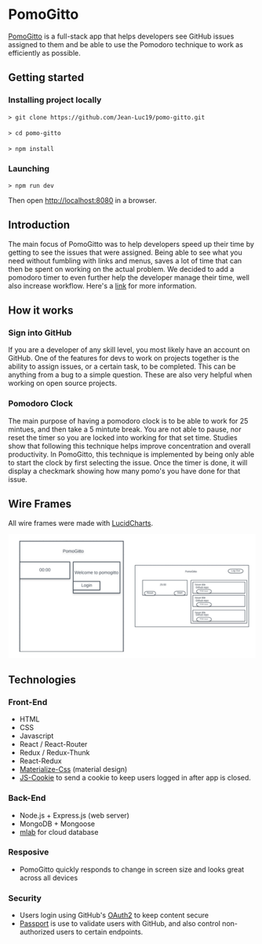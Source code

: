 <h1>PomoGitto</h1>
<p><a href="https://pomo-gitto.herokuapp.com">PomoGitto</a> is a full-stack app that helps developers see GitHub issues assigned to them and be able to use the Pomodoro technique to work as efficiently as possible.</p>


## Getting started


### Installing project locally

```
> git clone https://github.com/Jean-Luc19/pomo-gitto.git 

> cd pomo-gitto

> npm install 
```

### Launching 
```
> npm run dev
```
Then open [http://localhost:8080](http://localhost:8080) in a browser.

<h2>Introduction</h2>
<p>The main focus of PomoGitto was to help developers speed up their time by getting to see the issues that were assigned. Being able to see what you need without fumbling with links and menus, saves a lot of time that can then be spent on working on the actual problem. We decided to add a pomodoro timer to even further help the developer manage their time, well also increase workflow. Here's a <a href="https://en.wikipedia.org/wiki/Pomodoro_Technique">link</a> for more information.</p>

<h2>How it works</h2>
<h3>Sign into GitHub</h3>
<p>If you are a developer of any skill level, you most likely have an account on GitHub. One of the features for devs to work on projects together is the ability to assign issues, or a certain task, to be completed. This can be anything from a bug to a simple question. These are also very helpful when working on open source projects.</p>

<h3>Pomodoro Clock</h3>
<p>The main purpose of having a pomodoro clock is to be able to work for 25 mintues, and then take a 5 mintute break. You are not able to pause, nor reset the timer so you are locked into working for that set time. Studies show that following this technique helps improve concentration and overall productivity. In PomoGitto, this technique is implemented by being only able to start the clock by first selecting the issue. Once the timer is done, it will display a checkmark showing how many pomo's you have done for that issue.</p>

<h2>Wire Frames</h2>
<p>All wire frames were made with <a href="https://www.lucidchart.com/pages/b/content_section1?ab=1">LucidCharts</a>.</p>
<img src="client/public/images/pomogitto-collage.jpg">

<h2>Technologies</h2>
<h3>Front-End</h3>
<ul>
    <li>HTML</li>
    <li>CSS</li>
    <li>Javascript</li>
    <li>React / React-Router</li>
    <li>Redux / Redux-Thunk</li>
    <li>React-Redux</li>
    <li><a href="http://materializecss.com/">Materialize-Css</a> (material design)</li>
    <li><a href="https://github.com/js-cookie/js-cookie">JS-Cookie</a> to send a cookie to keep users logged in after app is closed.</li>
</ul>
<h3>Back-End</h3>
<ul>
    <li>Node.js + Express.js (web server)</li>
    <li>MongoDB + Mongoose</li>
    <li><a href="https://mlab.com/welcome/">mlab</a> for cloud database</li>
</ul>

<h3>Resposive</h3>
<ul>
    <li>PomoGitto quickly responds to change in screen size and looks great across all devices</li>
</ul>

<h3>Security</h3>
<ul>
    <li>Users login using GitHub's <a href="https://developer.github.com/v3/oauth/">OAuth2</a> to keep content secure</li>
    <li><a href=""http://passportjs.org/">Passport</a> is use to validate users with GitHub, and also control non-authorized users to certain endpoints.</li>
</ul>



